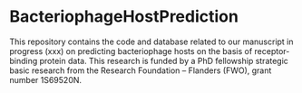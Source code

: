 # BacteriophageHostPrediction
This repository contains the code and database related to our manuscript in progress (xxx) on predicting bacteriophage hosts on the basis of receptor-binding protein data. This research is funded by a PhD fellowship strategic basic research from the Research Foundation – Flanders (FWO), grant number 1S69520N.
